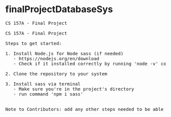 # finalProjectDatabaseSys
<pre>
CS 157A - Final Project

CS 157A - Final Project

Steps to get started:
 
1. Install Node.js for Node sass (if needed)
   - https://nodejs.org/en/download
   - Check if it installed correctly by running 'node -v' command in terminal
 
2. Clone the repository to your system
 
3. Install sass via terminal
   - Make sure you're in the project's directory
   - run command 'npm i sass'
 
  
Note to Contributors: add any other steps needed to be able to run the project. This file will be included in the final project's submission.
</pre>
